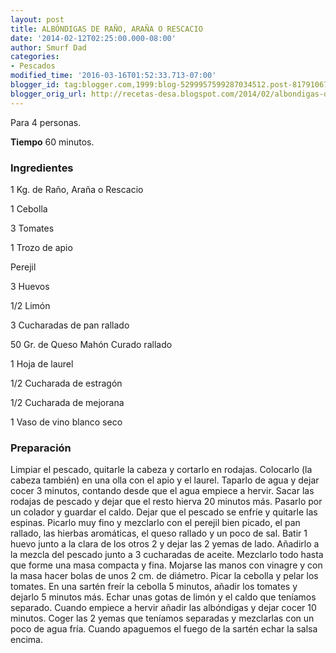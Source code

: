```yaml
---
layout: post
title: ALBÓNDIGAS DE RAÑO, ARAÑA O RESCACIO
date: '2014-02-12T02:25:00.000-08:00'
author: Smurf Dad
categories:
- Pescados
modified_time: '2016-03-16T01:52:33.713-07:00'
blogger_id: tag:blogger.com,1999:blog-5299957599287034512.post-8179106712810869886
blogger_orig_url: http://recetas-desa.blogspot.com/2014/02/albondigas-de-rano-arana-o-rescacio.html
---
```


Para 4 personas.

<b>Tiempo</b> 60 minutos.

<h3>Ingredientes</h3>


1 Kg. de Ra&ntilde;o, Ara&ntilde;a o Rescacio

1 Cebolla

3 Tomates

1 Trozo de apio

Perejil

3 Huevos

1/2 Lim&oacute;n

3 Cucharadas de pan rallado

50 Gr. de Queso Mah&oacute;n Curado rallado

1 Hoja de laurel

1/2 Cucharada de estrag&oacute;n

1/2 Cucharada de mejorana

1 Vaso de vino blanco seco

<h3>Preparaci&oacute;n</h3>


Limpiar el pescado, quitarle la cabeza y cortarlo en rodajas. Colocarlo (la cabeza tambi&eacute;n) en una olla con el apio y el laurel. Taparlo de agua y dejar cocer 3 minutos, contando desde que el agua empiece a hervir. Sacar las rodajas de pescado y dejar que el resto hierva 20 minutos m&aacute;s. Pasarlo por un colador y guardar el caldo. Dejar que el pescado se enfr&iacute;e y quitarle las espinas. Picarlo muy fino y mezclarlo con el perejil bien picado, el pan rallado, las hierbas arom&aacute;ticas, el queso rallado y un poco de sal. Batir 1 huevo junto a la clara de los otros 2 y dejar las 2 yemas de lado. A&ntilde;adirlo a la mezcla del pescado junto a 3 cucharadas de aceite. Mezclarlo todo hasta que forme una masa compacta y fina. Mojarse las manos con vinagre y con la masa hacer bolas de unos 2 cm. de di&aacute;metro. Picar la cebolla y pelar los tomates. En una sart&eacute;n fre&iacute;r la cebolla 5 minutos, a&ntilde;adir los tomates y dejarlo 5 minutos m&aacute;s. Echar unas gotas de lim&oacute;n y el caldo que ten&iacute;amos separado. Cuando empiece a hervir a&ntilde;adir las alb&oacute;ndigas y dejar cocer 10 minutos. Coger las 2 yemas que ten&iacute;amos separadas y mezclarlas con un poco de agua fr&iacute;a. Cuando apaguemos el fuego de la sart&eacute;n echar la salsa encima.

